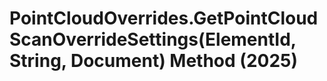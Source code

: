# PointCloudOverrides.GetPointCloudScanOverrideSettings(ElementId, String, Document) Method (2025)

﻿